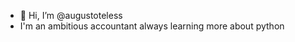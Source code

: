 - 👋 Hi, I’m @augustoteless
- I'm an ambitious accountant always learning more about python

<!---
augustoteless/augustoteless is a ✨ special ✨ repository because its `README.md` (this file) appears on your GitHub profile.
You can click the Preview link to take a look at your changes.
--->

